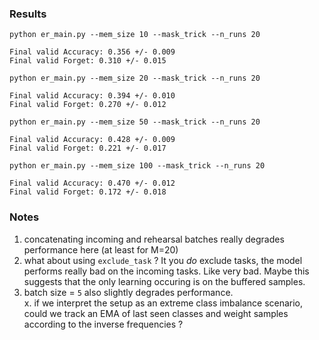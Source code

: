 ### Results

```
python er_main.py --mem_size 10 --mask_trick --n_runs 20

Final valid Accuracy: 0.356 +/- 0.009
Final valid Forget: 0.310 +/- 0.015
```


```
python er_main.py --mem_size 20 --mask_trick --n_runs 20

Final valid Accuracy: 0.394 +/- 0.010
Final valid Forget: 0.270 +/- 0.012
```


```
python er_main.py --mem_size 50 --mask_trick --n_runs 20

Final valid Accuracy: 0.428 +/- 0.009
Final valid Forget: 0.221 +/- 0.017
```


```
python er_main.py --mem_size 100 --mask_trick --n_runs 20

Final valid Accuracy: 0.470 +/- 0.012
Final valid Forget: 0.172 +/- 0.018
```

### Notes
1. concatenating incoming and rehearsal batches really degrades performance here (at least for M=20)
2. what about using `exclude_task` ? It you *do* exclude tasks, the model performs really bad on the incoming tasks. Like very bad. Maybe this suggests that the only learning occuring is on the buffered samples. 
3. batch size = `5` also slightly degrades performance.  
x. if we interpret the setup as an extreme class imbalance scenario, could we track an EMA of last seen classes and weight samples according to the inverse frequencies ?
